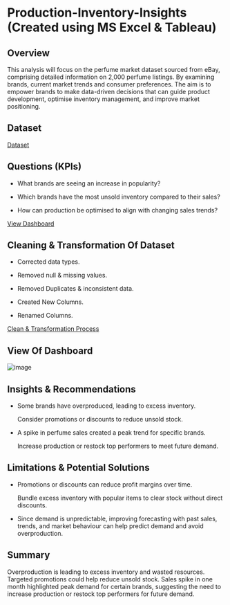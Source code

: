 # Production-Inventory-Insights (Created using MS Excel & Tableau)

## Overview
This analysis will focus on the perfume market dataset sourced from eBay, comprising detailed information on 2,000 perfume listings. By examining brands, current market trends and consumer preferences. The aim is to empower brands to make data-driven decisions that can guide product development, optimise inventory management, and improve market positioning.

## Dataset
<a href="https://github.com/JJAnalytics/Production-Inventory-Insights/blob/main/ebay_mens_perfume.csv">Dataset</a>

## Questions (KPIs)
- What brands are seeing an increase in popularity?

- Which brands have the most unsold inventory compared to their sales?

- How can production be optimised to align with changing sales trends?

<a href="https://github.com/JJAnalytics/Production-Inventory-Insights/blob/main/Dashboard.png">View Dashboard</a>

## Cleaning & Transformation Of Dataset
- Corrected data types.

- Removed null & missing values.

- Removed Duplicates & inconsistent data.

- Created New Columns.

- Renamed Columns.

<a href="https://github.com/JJAnalytics/Production-Inventory-Insights/blob/main/DCT.png">Clean & Transformation Process</a>

## View Of Dashboard

![image](https://github.com/user-attachments/assets/110524c9-5140-4d16-b564-ad216cd9ba54)

## Insights & Recommendations
- Some brands have overproduced, leading to excess inventory.

  Consider promotions or discounts to reduce unsold stock. 

- A spike in perfume sales created a peak trend for specific brands.

  Increase production or restock top performers to meet future demand.

## Limitations & Potential Solutions
- Promotions or discounts can reduce profit margins over time.

  Bundle excess inventory with popular items to clear stock without direct discounts. 

- Since demand is unpredictable, improving forecasting with past sales, trends, and market behaviour can help predict demand and avoid overproduction.

## Summary
Overproduction is leading to excess inventory and wasted resources. Targeted promotions could help reduce unsold stock. 
Sales spike in one month highlighted peak demand for certain brands, suggesting the need to increase production or restock top performers for future demand.

